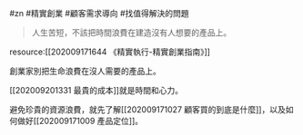 #zn #精實創業 #顧客需求導向 #找值得解決的問題 

>人生苦短，不該把時間浪費在建造沒有人想要的產品上。

resource:[[202009171644 《精實執行-精實創業指南》]]

創業家別把生命浪費在沒人需要的產品上。

[[202009201331 最貴的成本]]就是時間和心力。

避免珍貴的資源浪費，就先了解[[202009171027 顧客買的到底是什麼]]，以及如何做好[[202009171009 產品定位]]。